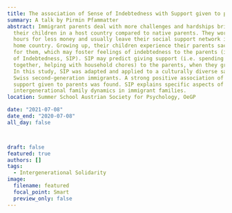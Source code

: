 ```yaml
---
title: The association of Sense of Indebtedness with Support given to parents at the OeGP Summer School
summary: A talk by Pirmin Pfammatter
abstract: Immigrant parents deal with more challenges and hardships bringing up
  their children in a host country compared to native parents. They work longer
  hours for less money and usually leave their social support network in the
  home country. Growing up, their children experience their parents sacrificing
  for them, which may foster feelings of indebtedness to the parents (i.e. Sense
  of Indebtedness, SIP). SIP may predict giving support (i.e. spending time
  together, helping with household chores) to the parents, when they grow old.
  In this study, SIP was adapted and applied to a culturally diverse sample of
  Swiss second-generation immigrants. A strong positive association of SIP with
  support given to parents was found. SIP explains specific aspects of
  intergenerational family dynamics in immigrant families.
location: Summer School Austrian Society for Psychology, OeGP

date: "2021-07-08"
date_end: "2020-07-08"
all_day: false



draft: false
featured: true
authors: []
tags:
  - Intergenerational Solidarity
image:
  filename: featured
  focal_point: Smart
  preview_only: false
---
```

